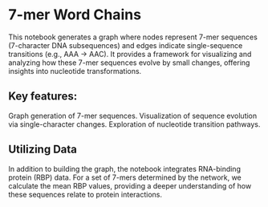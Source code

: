 # 7-mer Word Chains
This notebook generates a graph where nodes represent 7-mer sequences (7-character DNA subsequences) and edges indicate single-sequence transitions (e.g., AAA → AAC). It provides a framework for visualizing and analyzing how these 7-mer sequences evolve by small changes, offering insights into nucleotide transformations.

## Key features:

Graph generation of 7-mer sequences.
Visualization of sequence evolution via single-character changes.
Exploration of nucleotide transition pathways.

## Utilizing Data
In addition to building the graph, the notebook integrates RNA-binding protein (RBP) data. For a set of 7-mers determined by the network, we calculate the mean RBP values, providing a deeper understanding of how these sequences relate to protein interactions.
